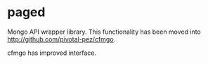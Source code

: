 # paged
Mongo API wrapper library.  This functionality has been moved into http://github.com/pivotal-pez/cfmgo.

cfmgo has improved interface.
